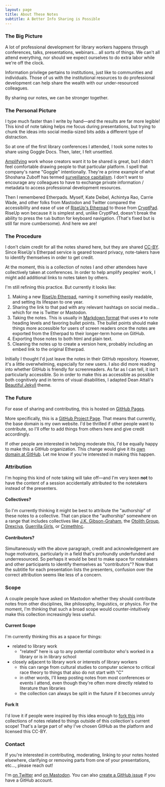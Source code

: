 ```yaml
---
layout: page
title: About These Notes
subtitle: A Better Info Sharing is Possible
---
```


### The Big Picture  

A lot of professional development for library workers happens through conferences, talks, presentations, webinars… all sorts of things. We can't all attend everything, nor should we expect ourselves to do extra labor while we're off the clock.  

Information privilege pertains to institutions, just like to communities and individuals. Those of us with the institutional resources to do professional development can help share the wealth with our under-resourced colleagues.  

By sharing our notes, we can be stronger together.  

### The Personal Picture  

I type much faster than I write by hand—and the results are far more legible! This kind of note taking helps me focus during presentations, but trying to chunk the ideas into social media-sized bits adds a different type of distraction.  

So at one of the first library conferences I attended, I took some notes to share using Goggle Docs. Then, later, I felt unsettled.  

[Amplifying](https://en.wikipedia.org/wiki/Human_microphone) work whose creators want it to be shared is great, but I didn't feel comfortable drawing people to that particular platform. I spell that company's name "Goggle" intentionally. They're a prime example of what Shoshana Zuboff has termed [surveillance capitalism](https://papers.ssrn.com/sol3/papers.cfm?abstract_id=2594754). I don't want to encourage any colleagues to have to exchange private information / metadata to access professional development resources.  

Then I remembered Etherpads. Myself, Kate Deibel, Achintya Rao, Carrie Wade, and other folks from Mastodon and Twitter compared the accessibility and ease of use of [RiseUp's Etherpad](http://pad.riseup.net) to those from [CryptPad](https://cryptpad.fr/what-is-cryptpad.html). RiseUp won because it is simplest and, unlike CryptPad, doesn't break the ability to press the `tab` button for keyboard navigation. (That's fixed but is still far more cumbersome). And here we are!  

### The Procedure  

I don't claim credit for all the notes shared here, but they are shared [CC-BY](https://creativecommons.org/licenses/by/4.0/). Since RiseUp's Etherpad service is geared toward privacy, note-takers have to identify themselves in order to get credit.  

At the moment, this is a collection of notes I and other attendees have collectively taken at conferences. In order to help amplify peoples' work, I might add additional links to notes taken by others.  

I'm still refining this practice. But currently it looks like:  
1. Making a new [RiseUp Etherpad](http://pad.riseup.net), naming it something easily readable, and setting its lifespan to one year.  
2. Sharing the link to that pad with any relevant hashtags on social media… which for me is Twitter or Mastodon.  
3. Taking the notes. This is usually in [Markdown format](https://www.markdowntutorial.com) that uses `#` to note heading levels and favoring bullet points. The bullet points should make things more accessible for users of screen readers once the notes are exported from the Etherpad to their longer-term home on GitHub.  
4. Exporting those notes to both html and plain text.  
5. Cleaning the notes up to create a version here, probably including an embed link to the original Etherpad.  

Initially I thought I'd just leave the notes in their GitHub repository. However, it's a little overwhelming, especially for new users. I also did more reading into whether GitHub is friendly for screenreaders. As far as I can tell, it isn't particularly accessible. So in order to make this as accessible as possible both cognitively and in terms of visual disabilities, I adapted Dean Attali's [Beautiful Jekyll](https://deanattali.com/beautiful-jekyll/) theme.  

### The Future  

For ease of sharing and contributing, this is hosted on [GitHub Pages](https://help.github.com/en/articles/what-is-github-pages).  

More specifically, this is a [GitHub Project Page](https://help.github.com/en/articles/user-organization-and-project-pages). That means that currently, the base domain is my own website. I'd be thrilled if other people want to contribute, so I'll offer to add things from others here and give credit accordingly.  
 
If other people are interested in helping moderate this, I'd be equally happy to make this a GitHub organization. This change would give it its [own domain at GitHub](https://help.github.com/en/articles/user-organization-and-project-pages#user-and-organization-pages-sites). Let me know if you're interested in making this happen.  

### Attribution  

I'm hoping this kind of note taking will take off—and I'm very keen **not** to have the content of a session accidentally attributed to the notetakers instead of the presenters.  

#### Collectives?  

So I'm currently thinking it might be best to attribute the "authorship" of these notes to a collective. That can place the "authorship" somewhere on a range that includes collectives like [J.K. Gibson-Graham](https://en.wikipedia.org/wiki/J._K._Gibson-Graham), the [Otolith Group](https://en.wikipedia.org/wiki/Kodwo_Eshun#The_Otolith_Group), [Drexciya](http://www.mtv.com/news/2696394/drexciya-reissues/), [Guerrilla Girls](https://en.wikipedia.org/wiki/Guerrilla_Girls), or [CrimethInc](https://en.wikipedia.org/wiki/CrimethInc.).  

#### Contributors?  

Simultaneously with the above paragraph, credit and acknowledgement are huge motivators, particularly in a field that's profoundly underfunded and underresourced. So perhaps it would be best to make space for notetakers and other participants to identify themselves as "contributors"? Now that the subtitle for each presentation lists the presenters, confusion over the correct attribution seems like less of a concern.  

### Scope  

A couple people have asked on Mastodon whether they should contribute notes from other disciplines, like philosophy, linguistics, or physics. For the moment, I'm thinking that such a broad scope would counter-intuitively make this collection increasingly less useful.  

#### Current Scope  

I'm currently thinking this as a space for things:  
- related to library work  
  - "related" here is up to any potential contributor who's worked in a library or is in library school    
- closely adjacent to library work or interests of library workers  
  - this can range from cultural studies to computer science to critical race theory to things that also do not start with "C"  
  - in other words, I'll keep posting notes from most conferences or events I attend, even though they're often more directly related to literature than libraries  
  - the collection can always be split in the future if it becomes unruly  

#### Fork It  

I'd love it if people were inspired by this idea enough to [fork this](https://guides.github.com/activities/forking/) into collections of notes related to things outside of this collection's current scope! That's a large part of why I've chosen GitHub as the platform and licensed this CC-BY.  

### Contact  

If you're interested in contributing, moderating, linking to your notes hosted elsewhere, clarifying or removing parts from one of your presentations, etc…, please reach out!  

I'm [on Twitter](http://twitter.com/foureyedsoul) and [on Mastodon](https://scholar.social/@foureyedsoul). You can also [create a GitHub issue](https://github.com/ryan-p-randall/our-conference-notes/issues) if you have a GitHub account.  